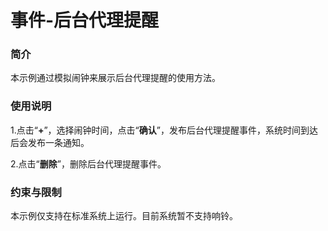 # 事件-后台代理提醒

### 简介

本示例通过模拟闹钟来展示后台代理提醒的使用方法。

### 使用说明

1.点击“**+**”，选择闹钟时间，点击“**确认**”，发布后台代理提醒事件，系统时间到达后会发布一条通知。

2.点击“**删除**”，删除后台代理提醒事件。

### 约束与限制

本示例仅支持在标准系统上运行。目前系统暂不支持响铃。
